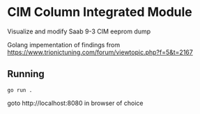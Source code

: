 # CIM Column Integrated Module

Visualize and modify Saab 9-3 CIM eeprom dump

Golang impementation of findings from https://www.trionictuning.com/forum/viewtopic.php?f=5&t=2167

## Running

    go run .

goto http://localhost:8080 in browser of choice
